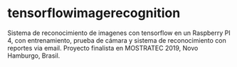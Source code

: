 # tensorflowimagerecognition
Sistema de reconocimiento de imagenes con tensorflow en un Raspberry PI 4, con entrenamiento, prueba de cámara y sistema de reconocimiento con reportes via email. Proyecto finalista en MOSTRATEC 2019, Novo Hamburgo, Brasil.
